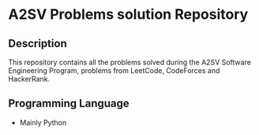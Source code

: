 
# A2SV Problems solution Repository

## Description

This repository contains all the problems solved during the A2SV Software Engineering Program, problems from LeetCode, CodeForces and HackerRank.

## Programming Language

* Mainly Python
